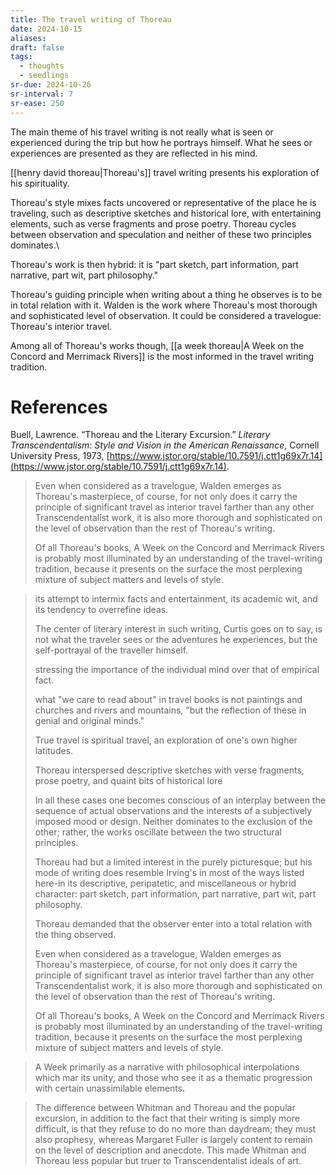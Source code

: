 ```yaml
---
title: The travel writing of Thoreau
date: 2024-10-15
aliases: 
draft: false
tags:
  - thoughts
  - seedlings
sr-due: 2024-10-26
sr-interval: 7
sr-ease: 250
---
```

The main theme of his travel writing is not really what is seen or experienced during the trip but how he portrays himself. What he sees or experiences are presented as they are reflected in his mind.

[[henry david thoreau|Thoreau's]] travel writing presents his exploration of his spirituality.

Thoreau's style mixes facts uncovered or representative of the place he is traveling, such as descriptive sketches and historical lore, with entertaining elements, such as verse fragments and prose poetry. Thoreau cycles between observation and speculation and neither of these two principles dominates.\

Thoreau's work is then hybrid: it is "part sketch, part information, part narrative, part wit, part philosophy."

Thoreau's guiding principle when writing about a thing he observes is to be in total relation with it. Walden is the work where Thoreau's most thorough and sophisticated level of observation. It could be considered a travelogue: Thoreau's interior travel.

Among all of Thoreau's works though, [[a week thoreau|A Week on the Concord and Merrimack Rivers]] is the most informed in the travel writing tradition.

# References

Buell, Lawrence. “Thoreau and the Literary Excursion.” _Literary Transcendentalism: Style and Vision in the American Renaissance_, Cornell University Press, 1973, [https://www.jstor.org/stable/10.7591/j.ctt1g69x7r.14](https://www.jstor.org/stable/10.7591/j.ctt1g69x7r.14).

>Even when considered as a travelogue, Walden emerges as Thoreau's masterpiece, of course, for not only does it carry the principle of significant travel as interior travel farther than any other Transcendentalist work, it is also more thorough and sophisticated on the level of observation than the rest of Thoreau's writing.
>
>Of all Thoreau's books, A Week on the Concord and Merrimack Rivers is probably most illuminated by an understanding of the travel-writing tradition, because it presents on the surface the most perplexing mixture of subject matters and levels of style.

>its attempt to intermix facts and entertainment, its academic wit, and its tendency to overrefine ideas.
>
>The center of literary interest in such writing, Curtis goes on to say, is not what the traveler sees or the adventures he experiences, but the self-portrayal of the traveller himself.
>
>stressing the importance of the individual mind over that of empirical fact.
>
>what "we care to read about" in travel books is not paintings and churches and rivers and mountains, "but the reflection of these in genial and original minds."
>
>True travel is spiritual travel, an exploration of one's own higher latitudes.
>
>Thoreau interspersed descriptive sketches with verse fragments, prose poetry, and quaint bits of historical lore
>
>In all these cases one becomes conscious of an interplay between the sequence of actual observations and the interests of a subjectively imposed mood or design. Neither dominates to the exclusion of the other; rather, the works oscillate between the two structural principles.
>
>Thoreau had but a limited interest in the purely picturesque; but his mode of writing does resemble Irving's in most of the ways listed here-in its descriptive, peripatetic, and miscellaneous or hybrid character: part sketch, part information, part narrative, part wit, part philosophy.
>
>Thoreau demanded that the observer enter into a total relation with the thing observed.
>
>Even when considered as a travelogue, Walden emerges as Thoreau's masterpiece, of course, for not only does it carry the principle of significant travel as interior travel farther than any other Transcendentalist work, it is also more thorough and sophisticated on the level of observation than the rest of Thoreau's writing.
>
>Of all Thoreau's books, A Week on the Concord and Merrimack Rivers is probably most illuminated by an understanding of the travel-writing tradition, because it presents on the surface the most perplexing mixture of subject matters and levels of style.

>A Week primarily as a narrative with philosophical interpolations which mar its unity, and those who see it as a thematic progression with certain unassimilable elements.

>The difference between Whitman and Thoreau and the popular excursion, in addition to the fact that their writing is simply more difficult, is that they refuse to do no more than daydream; they must also prophesy, whereas Margaret Fuller is largely content to remain on the level of description and anecdote. This made Whitman and Thoreau less popular but truer to Transcendentalist ideals of art.